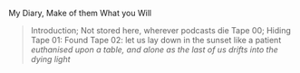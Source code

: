 My Diary, Make of them What you Will
> Introduction; Not stored here, wherever podcasts die
> Tape 00;  Hiding 
> Tape 01:  Found
> Tape 02: let us lay down in the sunset like a patient <em>euthanised<em> upon a table, and alone as the last of us drifts into the dying light